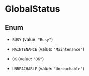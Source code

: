 

# GlobalStatus

## Enum


* `BUSY` (value: `"Busy"`)

* `MAINTENANCE` (value: `"Maintenance"`)

* `OK` (value: `"OK"`)

* `UNREACHABLE` (value: `"Unreachable"`)



